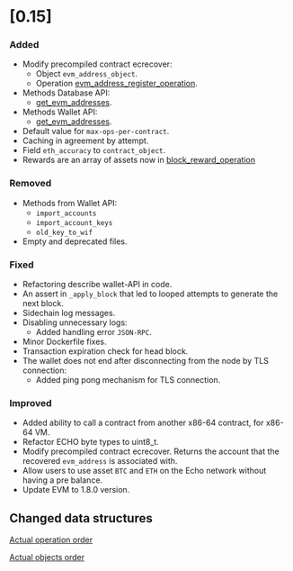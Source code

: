 # [0.15]

### Added
- Modify precompiled contract ecrecover:
    - Object `evm_address_object`.
    - Operation [evm_address_register_operation](/api-reference/echo-operations/account-management.md#evm_address_register_operation).
- Methods Database API:
    - [get_evm_addresses](/api-reference/echo-node-api/database-api/account-api.md#get_evm_addresses-account-id).
- Methods Wallet API:
    - [get_evm_addresses](/api-reference/echo-wallet-api/README.md#get_evm_addresses-account_id).
- Default value for `max-ops-per-contract`.
- Caching in agreement by attempt.
- Field `eth_accuracy` to `contract_object`.
- Rewards are an array of assets now in [block_reward_operation](/api-reference/echo-operations/block-reward.md#block_reward_operation)

### Removed
- Methods from Wallet API:
    - `import_accounts`
    - `import_account_keys`
    - `old_key_to_wif`
- Empty and deprecated files.

### Fixed
- Refactoring describe wallet-API in code.
- An assert in `_apply_block` that led to looped attempts to generate the next block.
- Sidechain log messages.
- Disabling unnecessary logs:
    - Added handling error `JSON-RPC`.
- Minor Dockerfile fixes.
- Transaction expiration check for head block.
- The wallet does not end after disconnecting from the node by TLS connection:
    - Added ping pong mechanism for TLS connection.

### Improved
- Added ability to call a contract from another x86-64 contract, for x86-64 VM.
- Refactor ECHO byte types to uint8_t.
- Modify precompiled contract ecrecover. Returns the account that the recovered `evm_address` is associated with.
- Allow users to use asset `BTC` and `ETH` on the Echo network without having a pre balance.
- Update EVM to 1.8.0 version.

## Changed data structures
[Actual operation order](/api-reference/echo-operations/operations-order.md)

[Actual objects order](/api-reference/echo-objects/objects-order.md)